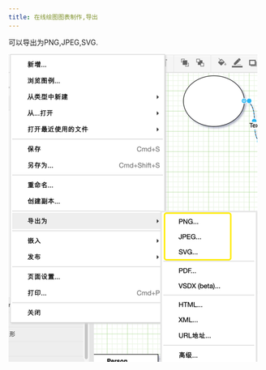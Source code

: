 ```yaml
---
title: 在线绘图图表制作,导出
---
```


可以导出为PNG,JPEG,SVG.

![导出为PNG,JPEG,SVG](/public/themes/freedgo/export_draw.png "导出为PNG,JPEG,SVG")  
